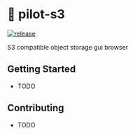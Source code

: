 # 📁 pilot-s3

[![release](https://github.com/64mb/pilot-s3/actions/workflows/release.yaml/badge.svg?branch=main)](https://github.com/64mb/pilot-s3/actions/workflows/release.yaml)

S3 compatible object storage gui browser

## Getting Started

- TODO

## Contributing

- TODO
